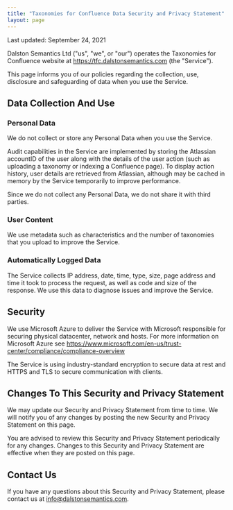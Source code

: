 ```yaml
---
title: "Taxonomies for Confluence Data Security and Privacy Statement"
layout: page
---
```


Last updated: September 24, 2021

Dalston Semantics Ltd ("us", "we", or "our") operates the Taxonomies for Confluence website at https://tfc.dalstonsemantics.com (the "Service").

This page informs you of our policies regarding the collection, use, disclosure and safeguarding of data when you use the Service.

## Data Collection And Use

### Personal Data

We do not collect or store any Personal Data when you use the Service.

Audit capabilities in the Service are implemented by storing the Atlassian accountID of the user along with the details of the user action (such as uploading a taxonomy or indexing a Confluence page). To display action history, user details are retrieved from Atlassian, although may be cached in memory by the Service temporarily to improve performance.

Since we do not collect any Personal Data, we do not share it with third parties.

### User Content

We use metadata such as characteristics and the number of taxonomies that you upload to improve the Service.

### Automatically Logged Data

The Service collects IP address, date, time, type, size, page address and time it took to process the request, as well as code and size of the response. We use this data to diagnose issues and improve the Service. 

## Security

We use Microsoft Azure to deliver the Service with Microsoft responsible for securing physical datacenter, network and hosts. For more information on Microsoft Azure see https://www.microsoft.com/en-us/trust-center/compliance/compliance-overview

The Service is using industry-standard encryption to secure data at rest and HTTPS and TLS to secure communication with clients.

## Changes To This Security and Privacy Statement

We may update our Security and Privacy Statement from time to time. We will notify you of any changes by posting the new Security and Privacy Statement on this page.

You are advised to review this Security and Privacy Statement periodically for any changes. Changes to this Security and Privacy Statement are effective when they are posted on this page.

## Contact Us

If you have any questions about this Security and Privacy Statement, please contact us at [info@dalstonsemantics.com](mailto:info@dalstonsemantics.com).
